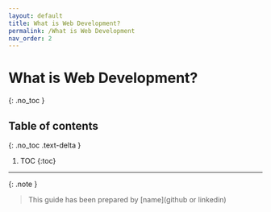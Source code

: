 ```yaml
---
layout: default
title: What is Web Development?
permalink: /What is Web Development
nav_order: 2
---
```


# What is Web Development?
{: .no_toc }

## Table of contents
{: .no_toc .text-delta }

1. TOC
{:toc}

---

{: .note }
> This guide has been prepared by [name](github or linkedin)